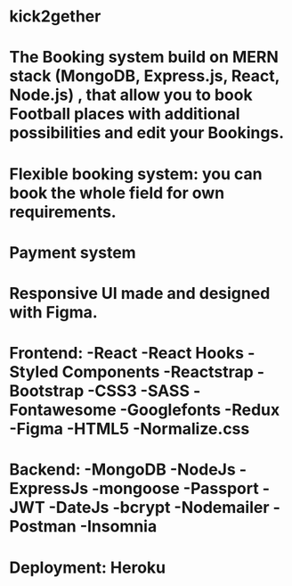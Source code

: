 # kick2gether

# The Booking system build on MERN  stack (MongoDB, Express.js, React, Node.js) , that allow you to book Football places with additional  possibilities and edit your Bookings.

# Flexible booking system: you can book the whole field for own requirements.

# Payment  system

# Responsive UI made and designed with Figma.

# Frontend: -React -React Hooks -Styled Components -Reactstrap -Bootstrap -CSS3 -SASS -Fontawesome -Googlefonts -Redux -Figma -HTML5 -Normalize.css


# Backend: -MongoDB -NodeJs -ExpressJs -mongoose -Passport -JWT -DateJs -bcrypt -Nodemailer -Postman -Insomnia


# Deployment: Heroku

